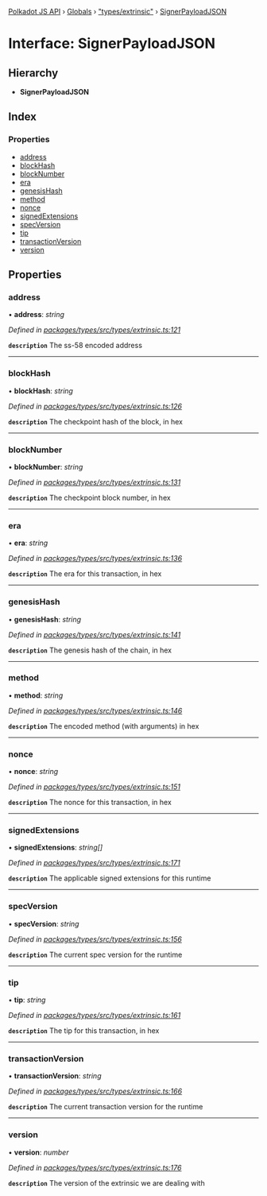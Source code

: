 [Polkadot JS API](../README.md) › [Globals](../globals.md) › ["types/extrinsic"](../modules/_types_extrinsic_.md) › [SignerPayloadJSON](_types_extrinsic_.signerpayloadjson.md)

# Interface: SignerPayloadJSON

## Hierarchy

* **SignerPayloadJSON**

## Index

### Properties

* [address](_types_extrinsic_.signerpayloadjson.md#address)
* [blockHash](_types_extrinsic_.signerpayloadjson.md#blockhash)
* [blockNumber](_types_extrinsic_.signerpayloadjson.md#blocknumber)
* [era](_types_extrinsic_.signerpayloadjson.md#era)
* [genesisHash](_types_extrinsic_.signerpayloadjson.md#genesishash)
* [method](_types_extrinsic_.signerpayloadjson.md#method)
* [nonce](_types_extrinsic_.signerpayloadjson.md#nonce)
* [signedExtensions](_types_extrinsic_.signerpayloadjson.md#signedextensions)
* [specVersion](_types_extrinsic_.signerpayloadjson.md#specversion)
* [tip](_types_extrinsic_.signerpayloadjson.md#tip)
* [transactionVersion](_types_extrinsic_.signerpayloadjson.md#transactionversion)
* [version](_types_extrinsic_.signerpayloadjson.md#version)

## Properties

###  address

• **address**: *string*

*Defined in [packages/types/src/types/extrinsic.ts:121](https://github.com/polkadot-js/api/blob/28aa9e18a7/packages/types/src/types/extrinsic.ts#L121)*

**`description`** The ss-58 encoded address

___

###  blockHash

• **blockHash**: *string*

*Defined in [packages/types/src/types/extrinsic.ts:126](https://github.com/polkadot-js/api/blob/28aa9e18a7/packages/types/src/types/extrinsic.ts#L126)*

**`description`** The checkpoint hash of the block, in hex

___

###  blockNumber

• **blockNumber**: *string*

*Defined in [packages/types/src/types/extrinsic.ts:131](https://github.com/polkadot-js/api/blob/28aa9e18a7/packages/types/src/types/extrinsic.ts#L131)*

**`description`** The checkpoint block number, in hex

___

###  era

• **era**: *string*

*Defined in [packages/types/src/types/extrinsic.ts:136](https://github.com/polkadot-js/api/blob/28aa9e18a7/packages/types/src/types/extrinsic.ts#L136)*

**`description`** The era for this transaction, in hex

___

###  genesisHash

• **genesisHash**: *string*

*Defined in [packages/types/src/types/extrinsic.ts:141](https://github.com/polkadot-js/api/blob/28aa9e18a7/packages/types/src/types/extrinsic.ts#L141)*

**`description`** The genesis hash of the chain, in hex

___

###  method

• **method**: *string*

*Defined in [packages/types/src/types/extrinsic.ts:146](https://github.com/polkadot-js/api/blob/28aa9e18a7/packages/types/src/types/extrinsic.ts#L146)*

**`description`** The encoded method (with arguments) in hex

___

###  nonce

• **nonce**: *string*

*Defined in [packages/types/src/types/extrinsic.ts:151](https://github.com/polkadot-js/api/blob/28aa9e18a7/packages/types/src/types/extrinsic.ts#L151)*

**`description`** The nonce for this transaction, in hex

___

###  signedExtensions

• **signedExtensions**: *string[]*

*Defined in [packages/types/src/types/extrinsic.ts:171](https://github.com/polkadot-js/api/blob/28aa9e18a7/packages/types/src/types/extrinsic.ts#L171)*

**`description`** The applicable signed extensions for this runtime

___

###  specVersion

• **specVersion**: *string*

*Defined in [packages/types/src/types/extrinsic.ts:156](https://github.com/polkadot-js/api/blob/28aa9e18a7/packages/types/src/types/extrinsic.ts#L156)*

**`description`** The current spec version for the runtime

___

###  tip

• **tip**: *string*

*Defined in [packages/types/src/types/extrinsic.ts:161](https://github.com/polkadot-js/api/blob/28aa9e18a7/packages/types/src/types/extrinsic.ts#L161)*

**`description`** The tip for this transaction, in hex

___

###  transactionVersion

• **transactionVersion**: *string*

*Defined in [packages/types/src/types/extrinsic.ts:166](https://github.com/polkadot-js/api/blob/28aa9e18a7/packages/types/src/types/extrinsic.ts#L166)*

**`description`** The current transaction version for the runtime

___

###  version

• **version**: *number*

*Defined in [packages/types/src/types/extrinsic.ts:176](https://github.com/polkadot-js/api/blob/28aa9e18a7/packages/types/src/types/extrinsic.ts#L176)*

**`description`** The version of the extrinsic we are dealing with
